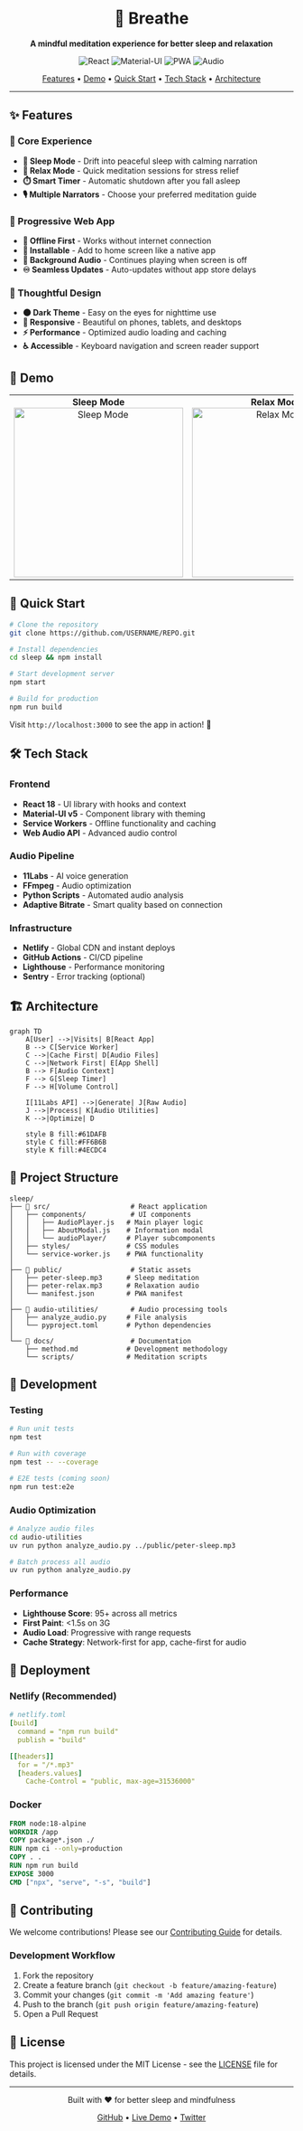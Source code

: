 <div align="center">
  <h1>🧘 Breathe</h1>
  <p><strong>A mindful meditation experience for better sleep and relaxation</strong></p>
  
  <p>
    <img src="https://img.shields.io/badge/React-20232A?style=for-the-badge&logo=react&logoColor=61DAFB" alt="React" />
    <img src="https://img.shields.io/badge/Material--UI-0081CB?style=for-the-badge&logo=material-ui&logoColor=white" alt="Material-UI" />
    <img src="https://img.shields.io/badge/PWA-5A0FC8?style=for-the-badge&logo=pwa&logoColor=white" alt="PWA" />
    <img src="https://img.shields.io/badge/Audio-FF3366?style=for-the-badge&logo=audio&logoColor=white" alt="Audio" />
  </p>

  <p>
    <a href="#-features">Features</a> •
    <a href="#-demo">Demo</a> •
    <a href="#-quick-start">Quick Start</a> •
    <a href="#-tech-stack">Tech Stack</a> •
    <a href="#-architecture">Architecture</a>
  </p>
</div>

---

## ✨ Features

### 🎯 Core Experience
- **🌙 Sleep Mode** - Drift into peaceful sleep with calming narration
- **🧘 Relax Mode** - Quick meditation sessions for stress relief
- **⏱️ Smart Timer** - Automatic shutdown after you fall asleep
- **🎙️ Multiple Narrators** - Choose your preferred meditation guide

### 📱 Progressive Web App
- **💾 Offline First** - Works without internet connection
- **📲 Installable** - Add to home screen like a native app
- **🔔 Background Audio** - Continues playing when screen is off
- **♾️ Seamless Updates** - Auto-updates without app store delays

### 🎨 Thoughtful Design
- **🌑 Dark Theme** - Easy on the eyes for nighttime use
- **📱 Responsive** - Beautiful on phones, tablets, and desktops
- **⚡ Performance** - Optimized audio loading and caching
- **♿ Accessible** - Keyboard navigation and screen reader support

## 🚀 Demo

<div align="center">
  <table>
    <tr>
      <td align="center">
        <strong>Sleep Mode</strong><br>
        <img src="https://via.placeholder.com/300x200/1a1a2e/16213e?text=Sleep+Mode" alt="Sleep Mode" width="300" />
      </td>
      <td align="center">
        <strong>Relax Mode</strong><br>
        <img src="https://via.placeholder.com/300x200/16213e/0f3460?text=Relax+Mode" alt="Relax Mode" width="300" />
      </td>
    </tr>
  </table>
</div>

## 🏃 Quick Start

```bash
# Clone the repository
git clone https://github.com/USERNAME/REPO.git

# Install dependencies
cd sleep && npm install

# Start development server
npm start

# Build for production
npm run build
```

Visit `http://localhost:3000` to see the app in action! 🎉

## 🛠️ Tech Stack

### Frontend
- **React 18** - UI library with hooks and context
- **Material-UI v5** - Component library with theming
- **Service Workers** - Offline functionality and caching
- **Web Audio API** - Advanced audio control

### Audio Pipeline
- **11Labs** - AI voice generation
- **FFmpeg** - Audio optimization
- **Python Scripts** - Automated audio analysis
- **Adaptive Bitrate** - Smart quality based on connection

### Infrastructure
- **Netlify** - Global CDN and instant deploys
- **GitHub Actions** - CI/CD pipeline
- **Lighthouse** - Performance monitoring
- **Sentry** - Error tracking (optional)

## 🏗️ Architecture

```mermaid
graph TD
    A[User] -->|Visits| B[React App]
    B --> C[Service Worker]
    C -->|Cache First| D[Audio Files]
    C -->|Network First| E[App Shell]
    B --> F[Audio Context]
    F --> G[Sleep Timer]
    F --> H[Volume Control]
    
    I[11Labs API] -->|Generate| J[Raw Audio]
    J -->|Process| K[Audio Utilities]
    K -->|Optimize| D
    
    style B fill:#61DAFB
    style C fill:#FF6B6B
    style K fill:#4ECDC4
```

## 📂 Project Structure

```
sleep/
├── 📱 src/                    # React application
│   ├── components/           # UI components
│   │   ├── AudioPlayer.js   # Main player logic
│   │   ├── AboutModal.js    # Information modal
│   │   └── audioPlayer/     # Player subcomponents
│   ├── styles/              # CSS modules
│   └── service-worker.js    # PWA functionality
│
├── 🎵 public/                 # Static assets
│   ├── peter-sleep.mp3      # Sleep meditation
│   ├── peter-relax.mp3      # Relaxation audio
│   └── manifest.json        # PWA manifest
│
├── 🔧 audio-utilities/        # Audio processing tools
│   ├── analyze_audio.py     # File analysis
│   └── pyproject.toml       # Python dependencies
│
└── 📄 docs/                   # Documentation
    ├── method.md            # Development methodology
    └── scripts/             # Meditation scripts
```

## 🧪 Development

### Testing
```bash
# Run unit tests
npm test

# Run with coverage
npm test -- --coverage

# E2E tests (coming soon)
npm run test:e2e
```

### Audio Optimization
```bash
# Analyze audio files
cd audio-utilities
uv run python analyze_audio.py ../public/peter-sleep.mp3

# Batch process all audio
uv run python analyze_audio.py
```

### Performance
- **Lighthouse Score**: 95+ across all metrics
- **First Paint**: <1.5s on 3G
- **Audio Load**: Progressive with range requests
- **Cache Strategy**: Network-first for app, cache-first for audio

## 🚢 Deployment

### Netlify (Recommended)
```yaml
# netlify.toml
[build]
  command = "npm run build"
  publish = "build"

[[headers]]
  for = "/*.mp3"
  [headers.values]
    Cache-Control = "public, max-age=31536000"
```

### Docker
```dockerfile
FROM node:18-alpine
WORKDIR /app
COPY package*.json ./
RUN npm ci --only=production
COPY . .
RUN npm run build
EXPOSE 3000
CMD ["npx", "serve", "-s", "build"]
```

## 🤝 Contributing

We welcome contributions! Please see our [Contributing Guide](CONTRIBUTING.md) for details.

### Development Workflow
1. Fork the repository
2. Create a feature branch (`git checkout -b feature/amazing-feature`)
3. Commit your changes (`git commit -m 'Add amazing feature'`)
4. Push to the branch (`git push origin feature/amazing-feature`)
5. Open a Pull Request

## 📄 License

This project is licensed under the MIT License - see the [LICENSE](LICENSE) file for details.

---

<div align="center">
  <p>Built with ❤️ for better sleep and mindfulness</p>
  <p>
    <a href="https://github.com/USERNAME/REPO">GitHub</a> •
    <a href="https://your-app.netlify.app">Live Demo</a> •
    <a href="https://twitter.com/USERNAME">Twitter</a>
  </p>
</div>